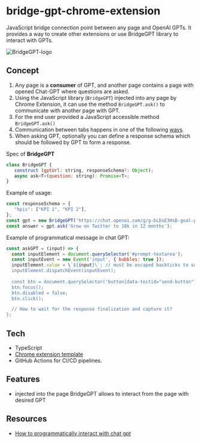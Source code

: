 # bridge-gpt-chrome-extension
JavaScript bridge connection point between any page and OpenAI GPTs. It provides a way to create other extensions or use BridgeGPT library to interact with GPTs.

![BridgeGPT-logo](https://github.com/maZahaca/BridgeGpt-chrome-extension/assets/1290067/a413f55d-7a27-4fa5-b2d8-8977a5750517)

## Concept
1. Any page is a **consumer** of GPT, and another page contains a page with opened Chat-GPT where questions are asked.
2. Using the JavaScript library (`BridgeGPT`) injected into any page by Chrome Extension, it can use the method `BridgeGPT.ask()` to communicate with another page with GPT.
3. For the end user provided a JavaScript accessible method `BridgeGPT.ask()`
4. Communication between tabs happens in one of the following [ways](https://twitter.com/AndrewRedUK/status/1746142202466627910).
5. When asking GPT, optionally you can define a response schema which should be followed by GPT to form a response.

Spec of **BridgeGPT**
```javascript
class BridgeGPT {
   construct (gptUrl: string, responseSchema?: Object);
   async ask<T>(question: string): Promise<T>;
}
```

Example of usage:
```javascript
const responseSchema = {
   "kpis": ["KPI 1", "KPI 2"],
};
const gpt = new BridgeGPT('https://chat.openai.com/g/g-bLDsE3HsD-goal-planner'); // or just https://chat.openai.com
const answer = gpt.ask('Grow on Twitter to 10k in 12 months');
```

Example of programmatical message in chat GPT:
```javascript
const askGPT = (input) => {
  const inputElement = document.querySelector('#prompt-textarea');
  const inputEvent = new Event('input', { bubbles: true });
  inputElement.value = \`${input}\`; // must be escaped backticks to support multiline
  inputElement.dispatchEvent(inputEvent);
      
  const btn = document.querySelector('button[data-testid="send-button"]');
  btn.focus();
  btn.disabled = false;
  btn.click();

  // How to wait for the response finalization and capture it?
};
```

## Tech
- TypeScript
- [Chrome extension template](https://github.com/chibat/chrome-extension-typescript-starter)
- GitHub Actions for CI/CD pipelines.

## Features
- injected into the page BridgeGPT allows to interact from the page with desired GPT

## Resources
- [How to programmatically interact with chat gpt](https://github.com/smol-ai/GodMode/blob/8ac3ffde96ab72d992b5d5cf1743673e610cb07b/src/providers/openai.js#L13)
